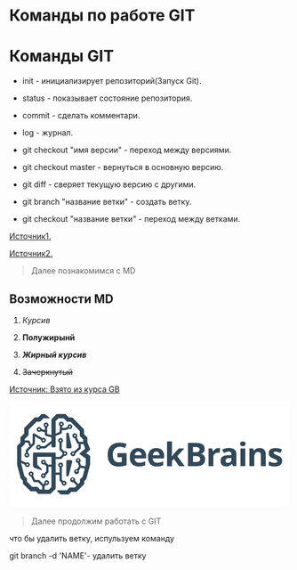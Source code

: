 # Команды по работе GIT
# Команды GIT

* init - инициализирует репозиторий(Запуск Git).

* status - показывает состояние репозитория.

* commit - сделать комментари.

* log - журнал.

* git checkout "имя версии" - переход между версиями.

* git checkout master -  вернуться в основную версию.

* git diff - сверяет текущую версию с другими.

* git branch "название ветки" - создать ветку.

* git checkout  "название ветки" - переход между ветками.

[Источник1.](https://habr.com/ru/post/541258/)

[Источник2.](https://habr.com/ru/post/542616/)

> Далее познакомимся с MD

## Возможности MD

1. *Курсив*

2. **Полужирынй**

3. ***Жирный курсив***

4. ~~Зачеркнутый~~

[Источник: Взято из курса GB](https://habr.com/ru/post/542616/)

![GB](GB.png)

> Далее продолжим работать с GIT

что бы удалить ветку, испульзуем команду

git branch -d 'NAME'- удалить ветку











